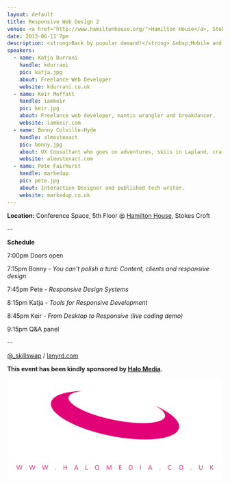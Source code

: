 ```yaml
---
layout: default
title: Responsive Web Design 2
venue: <a href="http://www.hamiltonhouse.org/">Hamilton House</a>, Stokes Croft
date: 2013-06-11 7pm
description: <strong>Back by popular demand!</strong> &nbsp;Mobile and tablet technology is now a significant enough medium that we cannot ignore those user's experiences. What are the best practices for designing and implementing sites that respond to the spectrum of viewing devices we use to consume the web?
speakers:
  - name: Katja Durrani
    handle: kdurrani
    pic: katja.jpg
    about: Freelance Web Developer
    website: kdurrani.co.uk
  - name: Keir Moffatt
    handle: iamkeir
    pic: keir.jpg
    about: Freelance web developer, mantis wrangler and breakdancer.
    website: iamkeir.com
  - name: Bonny Colville-Hyde
    handle: almostexact
    pic: bonny.jpg
    about: UX Consultant who goes on adventures, skiis in Lapland, crafter &amp; proud Girl Geek.
    website: almostexact.com
  - name: Pete Fairhurst
    handle: markedup
    pic: pete.jpg
    about: Interaction Designer and published tech writer.
    website: markedup.co.uk
---
```


**Location:** Conference Space, 5th Floor @ [Hamilton House](https://maps.google.co.uk/maps?q=Hamilton+House+Stokes+Croft+Bristol), Stokes Croft

--

**Schedule**

7:00pm Doors open

7:15pm Bonny - *You can't polish a turd: Content, clients and responsive design*

7:45pm Pete - *Responsive Design Systems*

8:15pm Katja - *Tools for Responsive Development*

8:45pm Keir - *From Desktop to Responsive (live coding demo)*

9:15pm Q&A panel

--
  
[@_skillswap](https://twitter.com/@_skillswap) / [lanyrd.com](http://lanyrd.com/2013/bristol-skillswap-responsive-web-design-2/)

**This event has been kindly sponsored by [Halo Media](http://www.halomedia.co.uk/).**

[![Halo Media](/images/logo-halomedia.png)](http://www.halomedia.co.uk/)
